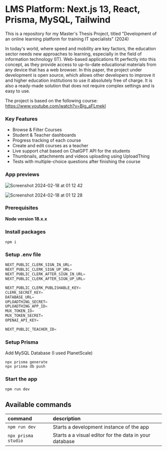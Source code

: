 # LMS Platform: Next.js 13, React, Prisma, MySQL, Tailwind

This is a repository for my Master's Thesis Project, titled "Development of an online learning platform for training IT specialists" (2024)

In today's world, where speed and mobility are key factors, the education sector needs new approaches to learning, especially in the field of information technology (IT). Web-based applications fit perfectly into this concept, as they provide access to up-to-date educational materials from any device that has a web browser. In this paper, the project under development is open source, which allows other developers to improve it and higher education institutions to use it absolutely free of charge. It is also a ready-made solution that does not require complex settings and is easy to use.

The project is based on the following course: https://www.youtube.com/watch?v=Big_aFLmekI

### Key Features

- Browse & Filter Courses
- Student & Teacher dashboards
- Progress tracking of each course
- Create and edit courses as a teacher
- Live support chat based on ChatGPT API for the students
- Thumbnails, attachments and videos uploading using UploadThing
- Tests with multiple-choice questions after finishing the course

### App previews

![Screenshot 2024-02-18 at 01 12 42](https://github.com/TionCada/learning-platform/assets/71350925/a3bf449e-187a-462d-8e1b-83ad2ed5c441)

![Screenshot 2024-02-18 at 01 12 28](https://github.com/TionCada/learning-platform/assets/71350925/a524be25-1470-4c3c-8366-a0e1c0ca7f84)

### Prerequisites

**Node version 18.x.x**

### Install packages

```shell
npm i
```

### Setup .env file

```js
NEXT_PUBLIC_CLERK_SIGN_IN_URL=
NEXT_PUBLIC_CLERK_SIGN_UP_URL=
NEXT_PUBLIC_CLERK_AFTER_SIGN_IN_URL=
NEXT_PUBLIC_CLERK_AFTER_SIGN_UP_URL=

NEXT_PUBLIC_CLERK_PUBLISHABLE_KEY=
CLERK_SECRET_KEY=
DATABASE_URL=
UPLOADTHING_SECRET=
UPLOADTHING_APP_ID=
MUX_TOKEN_ID=
MUX_TOKEN_SECRET=
OPENAI_API_KEY=

NEXT_PUBLIC_TEACHER_ID=
```

### Setup Prisma

Add MySQL Database (I used PlanetScale)

```shell
npx prisma generate
npx prisma db push

```

### Start the app

```shell
npm run dev
```

## Available commands

| command             | description                                            |
| :------------------ | :----------------------------------------------------- |
| `npm run dev`       | Starts a development instance of the app               |
| `npx prisma studio` | Starts a a visual editor for the data in your database |
